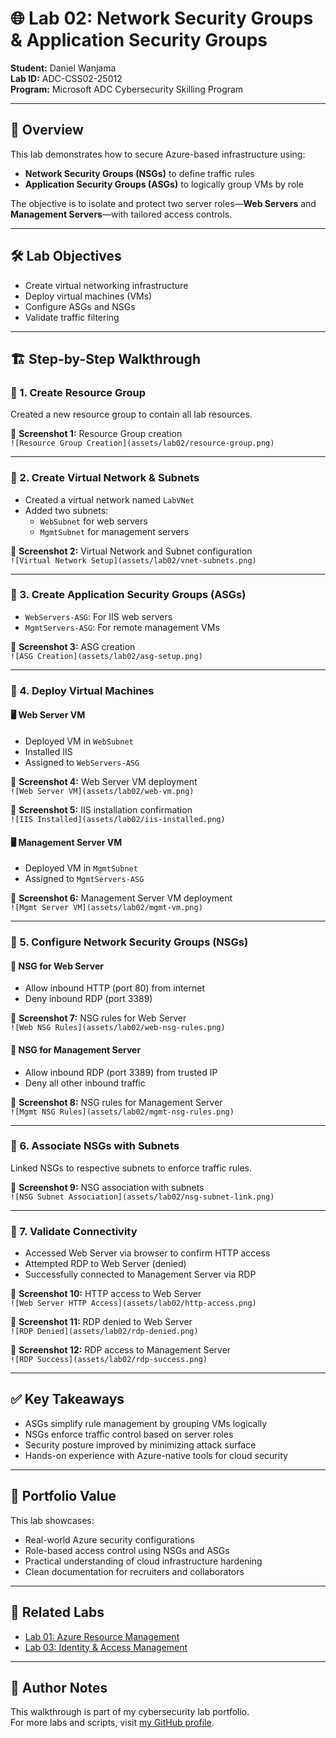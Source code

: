 # 🌐 Lab 02: Network Security Groups & Application Security Groups

**Student:** Daniel Wanjama  
**Lab ID:** ADC-CSS02-25012  
**Program:** Microsoft ADC Cybersecurity Skilling Program  

---

## 🧠 Overview

This lab demonstrates how to secure Azure-based infrastructure using:

- **Network Security Groups (NSGs)** to define traffic rules
- **Application Security Groups (ASGs)** to logically group VMs by role

The objective is to isolate and protect two server roles—**Web Servers** and **Management Servers**—with tailored access controls.

---

## 🛠️ Lab Objectives

- Create virtual networking infrastructure
- Deploy virtual machines (VMs)
- Configure ASGs and NSGs
- Validate traffic filtering

---

## 🏗️ Step-by-Step Walkthrough

### 🔹 1. Create Resource Group

Created a new resource group to contain all lab resources.

📸 **Screenshot 1:** Resource Group creation  
`![Resource Group Creation](assets/lab02/resource-group.png)`

---

### 🔹 2. Create Virtual Network & Subnets

- Created a virtual network named `LabVNet`
- Added two subnets:
  - `WebSubnet` for web servers
  - `MgmtSubnet` for management servers

📸 **Screenshot 2:** Virtual Network and Subnet configuration  
`![Virtual Network Setup](assets/lab02/vnet-subnets.png)`

---

### 🔹 3. Create Application Security Groups (ASGs)

- `WebServers-ASG`: For IIS web servers
- `MgmtServers-ASG`: For remote management VMs

📸 **Screenshot 3:** ASG creation  
`![ASG Creation](assets/lab02/asg-setup.png)`

---

### 🔹 4. Deploy Virtual Machines

#### 🖥️ Web Server VM

- Deployed VM in `WebSubnet`
- Installed IIS
- Assigned to `WebServers-ASG`

📸 **Screenshot 4:** Web Server VM deployment  
`![Web Server VM](assets/lab02/web-vm.png)`

📸 **Screenshot 5:** IIS installation confirmation  
`![IIS Installed](assets/lab02/iis-installed.png)`

#### 🖥️ Management Server VM

- Deployed VM in `MgmtSubnet`
- Assigned to `MgmtServers-ASG`

📸 **Screenshot 6:** Management Server VM deployment  
`![Mgmt Server VM](assets/lab02/mgmt-vm.png)`

---

### 🔹 5. Configure Network Security Groups (NSGs)

#### 🔐 NSG for Web Server

- Allow inbound HTTP (port 80) from internet
- Deny inbound RDP (port 3389)

📸 **Screenshot 7:** NSG rules for Web Server  
`![Web NSG Rules](assets/lab02/web-nsg-rules.png)`

#### 🔐 NSG for Management Server

- Allow inbound RDP (port 3389) from trusted IP
- Deny all other inbound traffic

📸 **Screenshot 8:** NSG rules for Management Server  
`![Mgmt NSG Rules](assets/lab02/mgmt-nsg-rules.png)`

---

### 🔹 6. Associate NSGs with Subnets

Linked NSGs to respective subnets to enforce traffic rules.

📸 **Screenshot 9:** NSG association with subnets  
`![NSG Subnet Association](assets/lab02/nsg-subnet-link.png)`

---

### 🔹 7. Validate Connectivity

- Accessed Web Server via browser to confirm HTTP access
- Attempted RDP to Web Server (denied)
- Successfully connected to Management Server via RDP

📸 **Screenshot 10:** HTTP access to Web Server  
`![Web Server HTTP Access](assets/lab02/http-access.png)`

📸 **Screenshot 11:** RDP denied to Web Server  
`![RDP Denied](assets/lab02/rdp-denied.png)`

📸 **Screenshot 12:** RDP access to Management Server  
`![RDP Success](assets/lab02/rdp-success.png)`

---

## ✅ Key Takeaways

- ASGs simplify rule management by grouping VMs logically
- NSGs enforce traffic control based on server roles
- Security posture improved by minimizing attack surface
- Hands-on experience with Azure-native tools for cloud security

---

## 📁 Portfolio Value

This lab showcases:

- Real-world Azure security configurations
- Role-based access control using NSGs and ASGs
- Practical understanding of cloud infrastructure hardening
- Clean documentation for recruiters and collaborators

---

## 🔗 Related Labs

- [Lab 01: Azure Resource Management](#)
- [Lab 03: Identity & Access Management](#)

---

## 🧾 Author Notes

This walkthrough is part of my cybersecurity lab portfolio.  
For more labs and scripts, visit [my GitHub profile](#).

